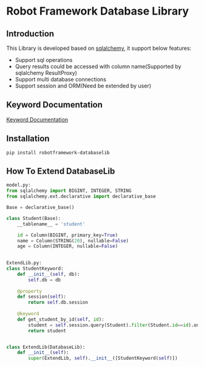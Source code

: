Robot Framework Database Library
==================================

## Introduction
This Library is developed based on [sqlalchemy](https://www.sqlalchemy.org/), it support below features:
* Support sql operations
* Query results could be accessed with column name(Supported by sqlalchemy ResultProxy)
* Support multi database connections
* Support session and ORM(Need be extended by user)  
## Keyword Documentation
[Keyword Documentation](http://rainmanwy.github.io/robotframework-DatabaseLib/doc/DatabaseLib.html)
## Installation
```commandline
pip install robotframework-databaselib
```
## How To Extend DatabaseLib
```python
model.py:
from sqlalchemy import BIGINT, INTEGER, STRING
from sqlalchemy.ext.declarative import declarative_base

Base = declarative_base()

class Student(Base):
    __tablename__ = 'student'

    id = Column(BIGINT, primary_key=True)
    name = Column(STRING(20), nullable=False)
    age = Column(INTEGER, nullable=False)
    

ExtendLib.py:
class StudentKeyword:
    def __init__(self, db):
        self.db = db
    
    @property
    def session(self):
        return self.db.session
    
    @keyword
    def get_student_by_id(self, id):
        student = self.session.query(Student).filter(Student.id==id).one()
        return student


class ExtendLib(DatabaseLib):
    def __init__(self):
        super(ExtendLib, self).__init__([StudentKeyword(self)])
```